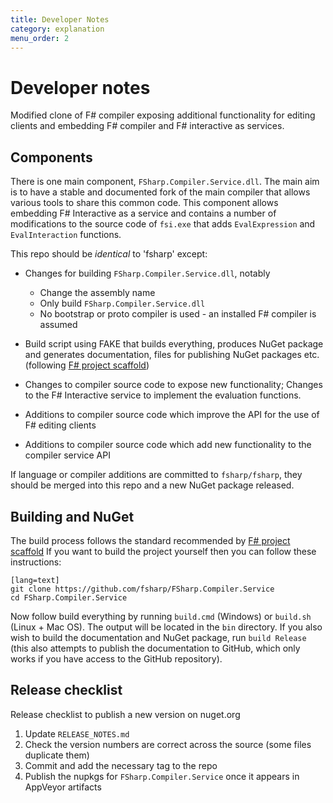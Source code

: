 ```yaml
---
title: Developer Notes
category: explanation
menu_order: 2
---
```


Developer notes
===============

Modified clone of F# compiler exposing additional functionality for editing clients and embedding F# compiler
and F# interactive as services.

## Components

There is one main component, `FSharp.Compiler.Service.dll`.
The main aim is to have a stable and documented fork of the main compiler that allows various
tools to share this common code.
This component allows embedding F# Interactive as a service and contains a number of
modifications to the source code of `fsi.exe` that adds `EvalExpression` and `EvalInteraction` functions.

This repo should be _identical_ to 'fsharp' except:

  - Changes for building `FSharp.Compiler.Service.dll`, notably
    - Change the assembly name
    - Only build `FSharp.Compiler.Service.dll`
    - No bootstrap or proto compiler is used - an installed F# compiler is assumed

  - Build script using FAKE that builds everything, produces NuGet package and
    generates documentation, files for publishing NuGet packages etc.
    (following [F# project scaffold](https://github.com/fsprojects/FSharp.ProjectScaffold))

  - Changes to compiler source code to expose new functionality; Changes to the
    F# Interactive service to implement the evaluation functions.

  - Additions to compiler source code which improve the API for the use of F# editing clients

  - Additions to compiler source code which add new functionality to the compiler service API

If language or compiler additions are committed to `fsharp/fsharp`, they should be merged into
this repo and a new NuGet package released.

## Building and NuGet

The build process follows the standard recommended by [F# project scaffold](https://github.com/fsprojects/FSharp.ProjectScaffold)
If you want to build the project yourself then you can follow these instructions:

    [lang=text]
    git clone https://github.com/fsharp/FSharp.Compiler.Service
    cd FSharp.Compiler.Service

Now follow build everything by running `build.cmd` (Windows) or `build.sh` (Linux + Mac OS).
The output will be located in the `bin` directory. If you also wish to build the documentation
and NuGet package, run `build Release` (this also attempts to publish the documentation to
GitHub, which only works if you have access to the GitHub repository).

## Release checklist

Release checklist to publish a new version on nuget.org

1. Update `RELEASE_NOTES.md`
2. Check the version numbers are correct across the source (some files duplicate them)
3. Commit and add the necessary tag to the repo
4. Publish the nupkgs for `FSharp.Compiler.Service` once it appears in AppVeyor artifacts
